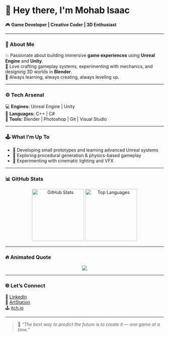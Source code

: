 # 👋 Hey there, I'm **Mohab Isaac**  

🎮 **Game Developer | Creative Coder | 3D Enthusiast**

---

### 🧠 About Me  
💥 Passionate about building immersive **game experiences** using **Unreal Engine** and **Unity**.  
🧩 Love crafting gameplay systems, experimenting with mechanics, and designing 3D worlds in **Blender**.  
🚀 Always learning, always creating, always leveling up.

---

### ⚙️ Tech Arsenal  
💻 **Engines:** Unreal Engine | Unity  
🧠 **Languages:** C++ | C#  
🎨 **Tools:** Blender | Photoshop | Git | Visual Studio  

---

### 🕹️ What I’m Up To  
- 🎨 Developing small prototypes and learning advanced Unreal systems  
- 🧩 Exploring procedural generation & physics-based gameplay  
- 🌌 Experimenting with cinematic lighting and VFX  

---

### 📊 GitHub Stats
<p align="center">
  <img src="https://github-readme-stats.vercel.app/api?username=MohabIsaac&show_icons=true&theme=radical" alt="GitHub Stats" height="165"/>
  <img src="https://github-readme-stats.vercel.app/api/top-langs/?username=MohabIsaac&layout=compact&theme=radical" alt="Top Languages" height="165"/>
</p>

---

### 🔥 Animated Quote  
<p align="center">
  <img src="https://readme-typing-svg.herokuapp.com?color=%23F75C7E&center=true&vCenter=true&lines=Creating+Worlds+One+Frame+at+a+Time...;Building+Games+That+Feel+Alive!;Code.+Create.+Play.+Repeat.">
</p>

---

### 🌐 Let’s Connect  
💼 [LinkedIn](https://www.linkedin.com/)  
🎨 [ArtStation](https://www.artstation.com/)  
🕹️ [itch.io](https://itch.io/)  

---

> 🧩 *“The best way to predict the future is to create it — one game at a time.”*
